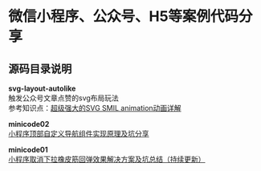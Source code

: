 
# 微信小程序、公众号、H5等案例代码分享


## 源码目录说明

**svg-layout-autolike**    
触发公众号文章点赞的svg布局玩法   
参考知识点：[超级强大的SVG SMIL animation动画详解](https://www.zhangxinxu.com/wordpress/2014/08/so-powerful-svg-smil-animation/comment-page-2/)


**minicode02**    
[小程序顶部自定义导航组件实现原理及坑分享](https://developers.weixin.qq.com/community/develop/article/doc/00048e5ed784b037b959757385b413)


**minicode01**    
[小程序取消下拉橡皮筋回弹效果解决方案及坑总结（持续更新）](https://developers.weixin.qq.com/community/develop/article/doc/000c4e2e3446e8243739e441051013)


